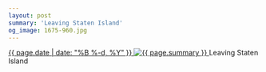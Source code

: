 ```yaml
---
layout: post
summary: 'Leaving Staten Island'
og_image: 1675-960.jpg
---
```


<p>
 <time>
  <a href="/1675">
   {{ page.date | date: "%B %-d, %Y" }}
  </a>
 </time>
 <a href="/1675">
  <img alt="{{ page.summary }}" sizes="(min-width: 700px) 50vw, calc(100vw - 2rem)" src="{{ site.assets_url }}/1675-480.jpg" srcset="{{ site.assets_url }}/1675-240.jpg 240w, {{ site.assets_url }}/1675-480.jpg 480w, {{ site.assets_url }}/1675-720.jpg 720w, {{ site.assets_url }}/1675-960.jpg 960w"/>
 </a>
 <span>
  Leaving Staten Island
 </span>
</p>
